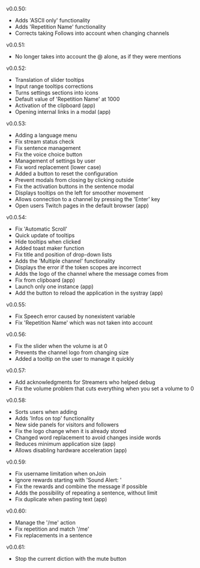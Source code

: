 v0.0.50:
 - Adds 'ASCII only' functionality
 - Adds 'Repetition Name' functionality
 - Corrects taking Follows into account when changing channels

v0.0.51:
 - No longer takes into account the @ alone, as if they were mentions

v0.0.52:
 - Translation of slider tooltips
 - Input range tooltips corrections
 - Turns settings sections into icons
 - Default value of 'Repetition Name' at 1000
 - Activation of the clipboard (app)
 - Opening internal links in a modal (app)

v0.0.53:
 - Adding a language menu
 - Fix stream status check
 - Fix sentence management
 - Fix the voice choice button
 - Management of settings by user
 - Fix word replacement (lower case)
 - Added a button to reset the configuration
 - Prevent modals from closing by clicking outside
 - Fix the activation buttons in the sentence modal
 - Displays tooltips on the left for smoother movement
 - Allows connection to a channel by pressing the 'Enter' key
 - Open users Twitch pages in the default browser (app)

v0.0.54:
 - Fix 'Automatic Scroll'
 - Quick update of tooltips
 - Hide tooltips when clicked
 - Added toast maker function
 - Fix title and position of drop-down lists
 - Adds the 'Multiple channel' functionality
 - Displays the error if the token scopes are incorrect
 - Adds the logo of the channel where the message comes from
 - Fix from clipboard (app)
 - Launch only one instance (app)
 - Add the button to reload the application in the systray (app)

v0.0.55:
 - Fix Speech error caused by nonexistent variable
 - Fix 'Repetition Name' which was not taken into account

v0.0.56:
 - Fix the slider when the volume is at 0
 - Prevents the channel logo from changing size
 - Added a tooltip on the user to manage it quickly

v0.0.57:
 - Add acknowledgments for Streamers who helped debug
 - Fix the volume problem that cuts everything when you set a volume to 0

v0.0.58:
 - Sorts users when adding
 - Adds 'Infos on top' functionality
 - New side panels for visitors and followers
 - Fix the logo change when it is already stored
 - Changed word replacement to avoid changes inside words
 - Reduces minimum application size (app)
 - Allows disabling hardware acceleration (app)

v0.0.59:
 - Fix username limitation when onJoin
 - Ignore rewards starting with 'Sound Alert: '
 - Fix the rewards and combine the message if possible
 - Adds the possibility of repeating a sentence, without limit
 - Fix duplicate when pasting text (app)

v0.0.60:
 - Manage the '/me' action
 - Fix repetition and match '/me'
 - Fix replacements in a sentence

v0.0.61:
 - Stop the current diction with the mute button
